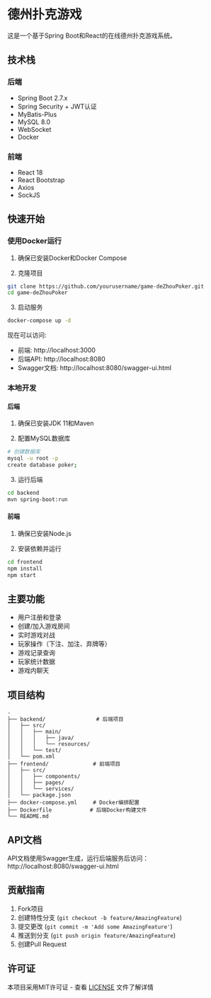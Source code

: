 # 德州扑克游戏

这是一个基于Spring Boot和React的在线德州扑克游戏系统。

## 技术栈

### 后端
- Spring Boot 2.7.x
- Spring Security + JWT认证
- MyBatis-Plus
- MySQL 8.0
- WebSocket
- Docker

### 前端
- React 18
- React Bootstrap
- Axios
- SockJS

## 快速开始

### 使用Docker运行

1. 确保已安装Docker和Docker Compose

2. 克隆项目
```bash
git clone https://github.com/yourusername/game-deZhouPoker.git
cd game-deZhouPoker
```

3. 启动服务
```bash
docker-compose up -d
```

现在可以访问:
- 前端: http://localhost:3000
- 后端API: http://localhost:8080
- Swagger文档: http://localhost:8080/swagger-ui.html

### 本地开发

#### 后端
1. 确保已安装JDK 11和Maven

2. 配置MySQL数据库
```bash
# 创建数据库
mysql -u root -p
create database poker;
```

3. 运行后端
```bash
cd backend
mvn spring-boot:run
```

#### 前端
1. 确保已安装Node.js

2. 安装依赖并运行
```bash
cd frontend
npm install
npm start
```

## 主要功能

- 用户注册和登录
- 创建/加入游戏房间
- 实时游戏对战
- 玩家操作（下注、加注、弃牌等）
- 游戏记录查询
- 玩家统计数据
- 游戏内聊天

## 项目结构

```
.
├── backend/                # 后端项目
│   ├── src/
│   │   ├── main/
│   │   │   ├── java/
│   │   │   └── resources/
│   │   └── test/
│   └── pom.xml
├── frontend/              # 前端项目
│   ├── src/
│   │   ├── components/
│   │   ├── pages/
│   │   └── services/
│   └── package.json
├── docker-compose.yml     # Docker编排配置
├── Dockerfile            # 后端Docker构建文件
└── README.md
```

## API文档

API文档使用Swagger生成，运行后端服务后访问：
http://localhost:8080/swagger-ui.html

## 贡献指南

1. Fork项目
2. 创建特性分支 (`git checkout -b feature/AmazingFeature`)
3. 提交更改 (`git commit -m 'Add some AmazingFeature'`)
4. 推送到分支 (`git push origin feature/AmazingFeature`)
5. 创建Pull Request

## 许可证

本项目采用MIT许可证 - 查看 [LICENSE](LICENSE) 文件了解详情
